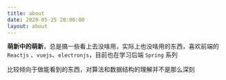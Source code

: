 ```yaml
---
title: about
date: 2020-05-25 20:00:00
layout: about
---
```


**萌新中的萌新**，总是搞一些看上去没啥用，实际上也没啥用的东西，喜欢前端的 `Reactjs` 、`vuejs`、`electronjs`，目前也在学习后端 `Spring` 系列

比较倾向于做能看到的东西，对算法和数据结构的理解并不是那么深刻
